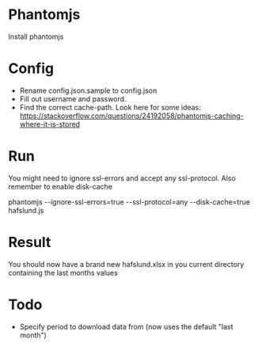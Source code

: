 # Phantomjs
Install phantomjs

# Config
* Rename config.json.sample to config.json
* Fill out username and password.  
* Find the correct cache-path.  Look here for some ideas: https://stackoverflow.com/questions/24192058/phantomjs-caching-where-it-is-stored

# Run
You might need to ignore ssl-errors and accept any ssl-protocol.
Also remember to enable disk-cache

 phantomjs --ignore-ssl-errors=true --ssl-protocol=any --disk-cache=true hafslund.js

# Result
You should now have a brand new hafslund.xlsx in you current directory containing the last months values

# Todo
* Specify period to download data from (now uses the default "last month")
